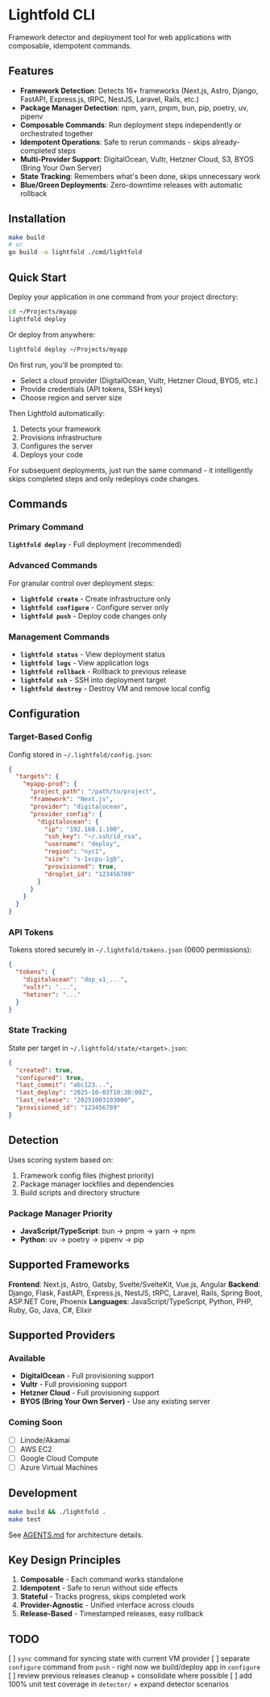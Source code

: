 # Lightfold CLI

Framework detector and deployment tool for web applications with composable, idempotent commands.

## Features

- **Framework Detection**: Detects 16+ frameworks (Next.js, Astro, Django, FastAPI, Express.js, tRPC, NestJS, Laravel, Rails, etc.)
- **Package Manager Detection**: npm, yarn, pnpm, bun, pip, poetry, uv, pipenv
- **Composable Commands**: Run deployment steps independently or orchestrated together
- **Idempotent Operations**: Safe to rerun commands - skips already-completed steps
- **Multi-Provider Support**: DigitalOcean, Vultr, Hetzner Cloud, S3, BYOS (Bring Your Own Server)
- **State Tracking**: Remembers what's been done, skips unnecessary work
- **Blue/Green Deployments**: Zero-downtime releases with automatic rollback

## Installation

```bash
make build
# or
go build -o lightfold ./cmd/lightfold
```

## Quick Start

Deploy your application in one command from your project directory:

```bash
cd ~/Projects/myapp
lightfold deploy
```

Or deploy from anywhere:

```bash
lightfold deploy ~/Projects/myapp
```

On first run, you'll be prompted to:
- Select a cloud provider (DigitalOcean, Vultr, Hetzner Cloud, BYOS, etc.)
- Provide credentials (API tokens, SSH keys)
- Choose region and server size

Then Lightfold automatically:
1. Detects your framework
2. Provisions infrastructure
3. Configures the server
4. Deploys your code

For subsequent deployments, just run the same command - it intelligently skips completed steps and only redeploys code changes.

## Commands

### Primary Command

**`lightfold deploy`** - Full deployment (recommended)

### Advanced Commands

For granular control over deployment steps:

- **`lightfold create`** - Create infrastructure only
- **`lightfold configure`** - Configure server only
- **`lightfold push`** - Deploy code changes only

### Management Commands

- **`lightfold status`** - View deployment status
- **`lightfold logs`** - View application logs
- **`lightfold rollback`** - Rollback to previous release
- **`lightfold ssh`** - SSH into deployment target
- **`lightfold destroy`** - Destroy VM and remove local config

## Configuration

### Target-Based Config

Config stored in `~/.lightfold/config.json`:

```json
{
  "targets": {
    "myapp-prod": {
      "project_path": "/path/to/project",
      "framework": "Next.js",
      "provider": "digitalocean",
      "provider_config": {
        "digitalocean": {
          "ip": "192.168.1.100",
          "ssh_key": "~/.ssh/id_rsa",
          "username": "deploy",
          "region": "nyc1",
          "size": "s-1vcpu-1gb",
          "provisioned": true,
          "droplet_id": "123456789"
        }
      }
    }
  }
}
```

### API Tokens

Tokens stored securely in `~/.lightfold/tokens.json` (0600 permissions):

```json
{
  "tokens": {
    "digitalocean": "dop_v1_...",
    "vultr": "...",
    "hetzner": "..."
  }
}
```

### State Tracking

State per target in `~/.lightfold/state/<target>.json`:

```json
{
  "created": true,
  "configured": true,
  "last_commit": "abc123...",
  "last_deploy": "2025-10-03T10:30:00Z",
  "last_release": "20251003103000",
  "provisioned_id": "123456789"
}
```


## Detection

Uses scoring system based on:
1. Framework config files (highest priority)
2. Package manager lockfiles and dependencies
3. Build scripts and directory structure

### Package Manager Priority
- **JavaScript/TypeScript**: bun → pnpm → yarn → npm
- **Python**: uv → poetry → pipenv → pip

## Supported Frameworks

**Frontend**: Next.js, Astro, Gatsby, Svelte/SvelteKit, Vue.js, Angular
**Backend**: Django, Flask, FastAPI, Express.js, NestJS, tRPC, Laravel, Rails, Spring Boot, ASP.NET Core, Phoenix
**Languages**: JavaScript/TypeScript, Python, PHP, Ruby, Go, Java, C#, Elixir

## Supported Providers

### Available
- **DigitalOcean** - Full provisioning support
- **Vultr** - Full provisioning support
- **Hetzner Cloud** - Full provisioning support
- **BYOS (Bring Your Own Server)** - Use any existing server

### Coming Soon
- [ ] Linode/Akamai
- [ ] AWS EC2
- [ ] Google Cloud Compute
- [ ] Azure Virtual Machines

## Development

```bash
make build && ./lightfold .
make test
```

See [AGENTS.md](AGENTS.md) for architecture details.

## Key Design Principles

1. **Composable** - Each command works standalone
2. **Idempotent** - Safe to rerun without side effects
3. **Stateful** - Tracks progress, skips completed work
4. **Provider-Agnostic** - Unified interface across clouds
5. **Release-Based** - Timestamped releases, easy rollback


## TODO
[ ] `sync` command for syncing state with current VM provider
[ ] separate `configure` command from `push` - right now we build/deploy app in `configure`
[ ] review previous releases cleanup + consolidate where possible
[ ] add 100% unit test coverage in `detector/` + expand detector scenarios